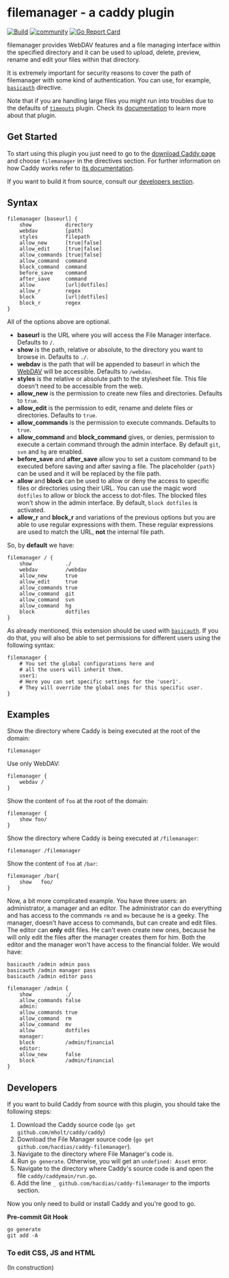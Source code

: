 # filemanager - a caddy plugin

[![Build](https://img.shields.io/travis/hacdias/caddy-filemanager.svg?style=flat-square)](https://travis-ci.org/hacdias/caddy-filemanager)
[![community](https://img.shields.io/badge/community-forum-ff69b4.svg?style=flat-square)](https://forum.caddyserver.com)
[![Go Report Card](https://goreportcard.com/badge/github.com/hacdias/caddy-filemanager?style=flat-square)](https://goreportcard.com/report/hacdias/caddy-filemanager)

filemanager provides WebDAV features and a file managing interface within the specified directory and it can be used to upload, delete, preview, rename and edit your files within that directory.

It is extremely important for security reasons to cover the path of filemanager with some kind of authentication. You can use, for example, [`basicauth`](https://caddyserver.com/docs/basicauth) directive.

Note that if you are handling large files you might run into troubles due to the defaults of [`timeouts`](https://caddyserver.com/docs/timeouts) plugin. Check its [documentation](https://caddyserver.com/docs/timeouts) to learn more about that plugin. 

## Get Started

To start using this plugin you just need to go to the [download Caddy page](https://caddyserver.com/download) and choose `filemanager` in the directives section. For further information on how Caddy works refer to [its documentation](https://caddyserver.com/docs).

If you want to build it from source, consult our [developers section](#developers).

## Syntax

```
filemanager [baseurl] {
    show           directory
    webdav         [path]
    styles         filepath
    allow_new      [true|false]
    allow_edit     [true|false]
    allow_commands [true|false]
    allow_command  command
    block_command  command
    before_save    command
    after_save     command
    allow          [url|dotfiles]
    allow_r        regex
    block          [url|dotfiles]
    block_r        regex
}
```

All of the options above are optional.

+ **baseurl** is the URL where you will access the File Manager interface. Defaults to `/`.
+ **show** is the path, relative or absolute, to the directory you want to browse in. Defaults to `./`.
+ **webdav** is the path that will be appended to baseurl in which the [WebDAV](https://en.wikipedia.org/wiki/WebDAV) will be accessible. Defaults to `/webdav`.
+ **styles** is the relative or absolute path to the stylesheet file. This file doesn't need to be accessible from the web.
+ **allow_new** is the permission to create new files and directories. Defaults to `true`.
+ **allow_edit** is the permission to edit, rename and delete files or directories. Defaults to `true`.
+ **allow_commands** is the permission to execute commands. Defaults to `true`.
+ **allow_command** and **block_command** gives, or denies, permission to execute a certain command through the admin interface. By default `git`, `svn` and `hg` are enabled.
+ **before_save** and **after_save** allow you to set a custom command to be executed before saving and after saving a file. The placeholder `{path}` can be used and it will be replaced by the file path.
+ **allow** and **block** can be used to allow or deny the access to specific files or directories using their URL. You can use the magic word `dotfiles` to allow or block the access to dot-files. The blocked files won't show in the admin interface. By default, `block dotfiles` is activated.
+ **allow_r** and **block_r** and variations of the previous options but you are able to use regular expressions with them. These regular expressions are used to match the URL, **not** the internal file path.


So, by **default** we have:

```
filemanager / {
    show           ./
    webdav         /webdav
    allow_new      true
    allow_edit     true
    allow_commands true
    allow_command  git
    allow_command  svn
    allow_command  hg
    block          dotfiles
}
```

As already mentioned, this extension should be used with [`basicauth`](https://caddyserver.com/docs/basicauth). If you do that, you will also be able to set permissions for different users using the following syntax:

```
filemanager {
    # You set the global configurations here and
    # all the users will inherit them.
    user1:
    # Here you can set specific settings for the 'user1'.
    # They will override the global ones for this specific user.
}
```

## Examples

Show the directory where Caddy is being executed at the root of the domain:

```
filemanager
```

Use only WebDAV:

```
filemanager {
    webdav /
}
```

Show the content of `foo` at the root of the domain:

```
filemanager {
    show foo/
}
```

Show the directory where Caddy is being executed at `/filemanager`:

```
filemanager /filemanager
```

Show the content of `foo` at `/bar`:

```
filemanager /bar{
    show   foo/
}
```

Now, a bit more complicated example. You have three users: an administrator, a manager and an editor. The administrator can do everything and has access to the commands `rm` and `mv` because he is a geeky. The manager, doesn't have access to commands, but can create and edit files. The editor can **only** edit files. He can't even create new ones, because he will only edit the files after the manager creates them for him. Both the editor and the manager won't have access to the financial folder. We would have:

```
basicauth /admin admin pass
basicauth /admin manager pass
basicauth /admin editor pass

filemanager /admin {
    show           ./
    allow_commands false
    admin:
    allow_commands true
    allow_command  rm
    allow_command  mv
    allow          dotfiles
    manager:
    block          /admin/financial
    editor:
    allow_new      false
    block          /admin/financial
}
```

## Developers

If you want to build Caddy from source with this plugin, you should take the following steps:

1. Download the Caddy source code (`go get github.com/mholt/caddy/caddy`)
2. Download the File Manager source code (`go get github.com/hacdias/caddy-filemanager`).
3. Navigate to the directory where File Manager's code is.
4. Run `go generate`. Otherwise, you will get an `undefined: Asset` error.
5. Navigate to the directory where Caddy's source code is and open the file `caddy/caddymain/run.go`.
6. Add the line `_ github.com/hacdias/caddy-filemanager` to the imports section.

Now you only need to build or install Caddy and you're good to go.

**Pre-commit Git Hook**

```
go generate
git add -A
```

### To edit CSS, JS and HTML

(In construction)

